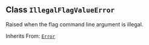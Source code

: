 

## Class  `IllegalFlagValueError` 
Raised when the flag command line argument is illegal.

Inherits From: [ `Error` ](https://tensorflow.google.cn/api_docs/python/tf/compat/v1/flags/Error)

